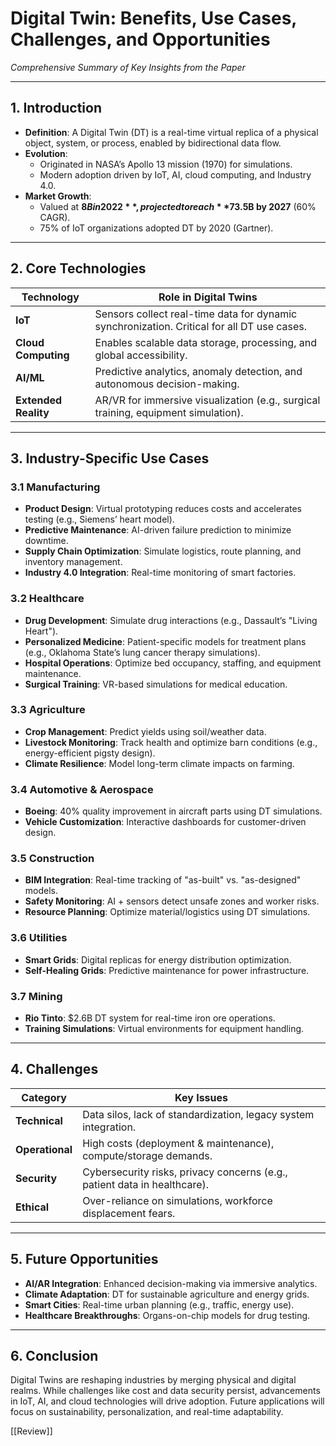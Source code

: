 # Digital Twin: Benefits, Use Cases, Challenges, and Opportunities  
*Comprehensive Summary of Key Insights from the Paper*  

---

## **1. Introduction**  
- **Definition**: A Digital Twin (DT) is a real-time virtual replica of a physical object, system, or process, enabled by bidirectional data flow.  
- **Evolution**:  
  - Originated in NASA’s Apollo 13 mission (1970) for simulations.  
  - Modern adoption driven by IoT, AI, cloud computing, and Industry 4.0.  
- **Market Growth**:  
  - Valued at **$8B in 2022**, projected to reach **$73.5B by 2027** (60% CAGR).  
  - 75% of IoT organizations adopted DT by 2020 (Gartner).  

---

## **2. Core Technologies**  
| **Technology**       | **Role in Digital Twins**                                                                 |  
|-----------------------|-------------------------------------------------------------------------------------------|  
| **IoT**               | Sensors collect real-time data for dynamic synchronization. Critical for all DT use cases. |  
| **Cloud Computing**   | Enables scalable data storage, processing, and global accessibility.                      |  
| **AI/ML**             | Predictive analytics, anomaly detection, and autonomous decision-making.                  |  
| **Extended Reality**  | AR/VR for immersive visualization (e.g., surgical training, equipment simulation).         |  

---

## **3. Industry-Specific Use Cases**  

### **3.1 Manufacturing**  
- **Product Design**: Virtual prototyping reduces costs and accelerates testing (e.g., Siemens’ heart model).  
- **Predictive Maintenance**: AI-driven failure prediction to minimize downtime.  
- **Supply Chain Optimization**: Simulate logistics, route planning, and inventory management.  
- **Industry 4.0 Integration**: Real-time monitoring of smart factories.  

### **3.2 Healthcare**  
- **Drug Development**: Simulate drug interactions (e.g., Dassault’s "Living Heart").  
- **Personalized Medicine**: Patient-specific models for treatment plans (e.g., Oklahoma State’s lung cancer therapy simulations).  
- **Hospital Operations**: Optimize bed occupancy, staffing, and equipment maintenance.  
- **Surgical Training**: VR-based simulations for medical education.  

### **3.3 Agriculture**  
- **Crop Management**: Predict yields using soil/weather data.  
- **Livestock Monitoring**: Track health and optimize barn conditions (e.g., energy-efficient pigsty design).  
- **Climate Resilience**: Model long-term climate impacts on farming.  

### **3.4 Automotive & Aerospace**  
- **Boeing**: 40% quality improvement in aircraft parts using DT simulations.  
- **Vehicle Customization**: Interactive dashboards for customer-driven design.  

### **3.5 Construction**  
- **BIM Integration**: Real-time tracking of "as-built" vs. "as-designed" models.  
- **Safety Monitoring**: AI + sensors detect unsafe zones and worker risks.  
- **Resource Planning**: Optimize material/logistics using DT simulations.  

### **3.6 Utilities**  
- **Smart Grids**: Digital replicas for energy distribution optimization.  
- **Self-Healing Grids**: Predictive maintenance for power infrastructure.  

### **3.7 Mining**  
- **Rio Tinto**: $2.6B DT system for real-time iron ore operations.  
- **Training Simulations**: Virtual environments for equipment handling.  

---

## **4. Challenges**  
| **Category**         | **Key Issues**                                                                 |  
|-----------------------|-------------------------------------------------------------------------------|  
| **Technical**         | Data silos, lack of standardization, legacy system integration.               |  
| **Operational**       | High costs (deployment & maintenance), compute/storage demands.               |  
| **Security**          | Cybersecurity risks, privacy concerns (e.g., patient data in healthcare).     |  
| **Ethical**           | Over-reliance on simulations, workforce displacement fears.                   |  

---

## **5. Future Opportunities**  
- **AI/AR Integration**: Enhanced decision-making via immersive analytics.  
- **Climate Adaptation**: DT for sustainable agriculture and energy grids.  
- **Smart Cities**: Real-time urban planning (e.g., traffic, energy use).  
- **Healthcare Breakthroughs**: Organs-on-chip models for drug testing.  

---

## **6. Conclusion**  
Digital Twins are reshaping industries by merging physical and digital realms. While challenges like cost and data security persist, advancements in IoT, AI, and cloud technologies will drive adoption. Future applications will focus on sustainability, personalization, and real-time adaptability.  


[[Review]]